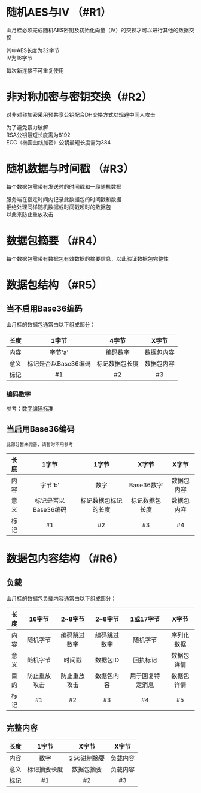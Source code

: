 # 随机AES与IV （#R1）

山月桂必须完成随机AES密钥及初始化向量（IV）的交换才可以进行其他的数据交换

其中AES长度为32字节\
IV为16字节

每次新连接不可重复使用

# 非对称加密与密钥交换（#R2）

对非对称加密采用预共享公钥配合DH交换方式以规避中间人攻击

为了避免暴力破解\
RSA公钥最短长度需为8192\
ECC（椭圆曲线加密）公钥最短长度需为384

# 随机数据与时间戳 （#R3）

每个数据包需带有发送时的时间戳和一段随机数据

服务端在指定时间内记录此数据包的时间戳和数据\
拒绝处理同样随机数据或时间戳超时的数据包\
以此来防止重放攻击

# 数据包摘要 （#R4）

每个数据包需带有数据包有效数据的摘要信息，以此验证数据包完整性

# 数据包结构 （#R5）

## 当不启用Base36编码

山月桂的数据包通常由以下组成部分：

| 长度  |      1字节      |   4字节   |  X字节  |     
|:---:|:-------------:|:-------:|:-----:|
| 内容  |     字节'a'     |  编码数字   | 数据包内容 |     
| 意义  | 标记是否以Base36编码 | 标记数据包长度 | 数据包内容 |
| 标记  |      #1       |   #2    |  #3   | 

### 编码数字

参考：[数字编码标准](/doc/zh_cn/standard/transport/number/number_encode_standard.md)

## 当启用Base36编码

```
此部分暂未完善，请暂时不用参考
```

| 长度  |      1字节      |    1字节     |   X字节    |  X字节  |
|:---:|:-------------:|:----------:|:--------:|:-----:|
| 内容  |     字节'b'     |     数字     | Base36数字 | 数据包内容 |
| 意义  | 标记是否以Base36编码 | 标记数据包标记的长度 | 标记数据包长度  | 数据包内容 |
| 标记  |      #1       |     #2     |    #3    |  #4   |

# 数据包内容结构 （#R6）

## 负载

山月桂的数据包负载内容通常由以下组成部分：

| 长度  |  16字节  | 2~8字节  | 2~8字节  |  1或17字节  |  X字节  |  
|:---:|:------:|:------:|:------:|:--------:|:-----:|
| 内容  |  随机字节  | 编码跳过数字 | 编码跳过数字 |   随机字节   | 序列化数据 |
| 意义  |  随机字节  |  时间戳   | 数据包ID  |   回执标记   | 数据包详情 |
| 目的  | 防止重放攻击 | 防止重放攻击 | 数据包内容  | 用于回复特定消息 | 数据包详情 |
| 标记  |   #1   |   #2   |   #3   |    #4    |  #5   |

## 完整内容

| 长度  |  1字节   |   X字节   | X字节  |     
|:---:|:------:|:-------:|:----:|
| 内容  |   数字   | 256进制摘要 | 负载内容 |     
| 意义  | 标记摘要长度 |  数据包摘要  | 负载内容 |
| 标记  |   #1   |   #2    |  #3  | 
